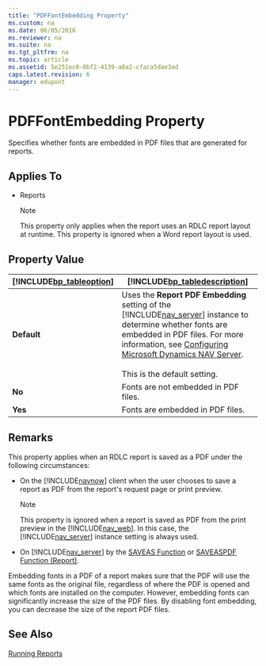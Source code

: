 ```yaml
---
title: "PDFFontEmbedding Property"
ms.custom: na
ms.date: 06/05/2016
ms.reviewer: na
ms.suite: na
ms.tgt_pltfrm: na
ms.topic: article
ms.assetid: 5e251ec0-0bf2-4139-a8a2-cfaca5dae3ad
caps.latest.revision: 6
manager: edupont
---
```

# PDFFontEmbedding Property
Specifies whether fonts are embedded in PDF files that are generated for reports.  
  
## Applies To  
  
-   Reports  
  
    > [!NOTE]  
    >  This property only applies when the report uses an RDLC report layout at runtime. This property is ignored when a Word report layout is used.  
  
## Property Value  
  
|[!INCLUDE[bp_tableoption](includes/bp_tableoption_md.md)]|[!INCLUDE[bp_tabledescription](includes/bp_tabledescription_md.md)]|  
|----------------------------------|---------------------------------------|  
|**Default**|Uses the **Report PDF Embedding** setting of the [!INCLUDE[nav_server](includes/nav_server_md.md)] instance to determine whether fonts are embedded in PDF files. For more information, see [Configuring Microsoft Dynamics NAV Server](Configuring-Microsoft-Dynamics-NAV-Server.md).<br /><br /> This is the default setting.|  
|**No**|Fonts are not embedded in PDF files.|  
|**Yes**|Fonts are embedded in PDF files.|  
  
## Remarks  
 This property applies when an RDLC report is saved as a PDF under the following circumstances:  
  
-   On the [!INCLUDE[navnow](includes/navnow_md.md)] client when the user chooses to save a report as PDF from the report's request page or print preview.  
  
    > [!NOTE]  
    >  This property is ignored when a report is saved as PDF from the print preview in the [!INCLUDE[nav_web](includes/nav_web_md.md)]. In this case, the [!INCLUDE[nav_server](includes/nav_server_md.md)] instance setting is always used.  
  
-   On [!INCLUDE[nav_server](includes/nav_server_md.md)] by the [SAVEAS Function](SAVEAS-Function.md) or [SAVEASPDF Function \(Report\)](SAVEASPDF-Function--Report-.md).  
  
 Embedding fonts in a PDF of a report makes sure that the PDF will use the same fonts as the original file, regardless of where the PDF is opened and which fonts are installed on the computer. However, embedding fonts can significantly increase the size of the PDF files. By disabling font embedding, you can decrease the size of the report PDF files.  
  
## See Also  
 [Running Reports](Running-Reports.md)